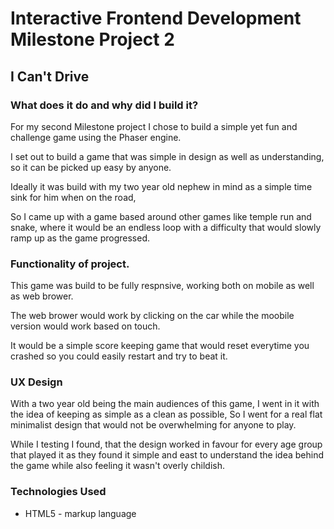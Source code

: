 # Interactive Frontend Development Milestone Project 2

## I Can't Drive 

### What does it do and why did I build it?

For my second Milestone project I chose to build a simple yet fun and challenge game using the Phaser engine.

I set out to build a game that was simple in design as well as understanding, so it can be picked up easy by anyone.

Ideally it was build with my two year old nephew in mind as a simple time sink for him when on the road,

So I came up with a game based around other games like temple run and snake, where it would be an endless loop with a difficulty that
would slowly ramp up as the game progressed.

### Functionality of project.

This game was build to be fully respnsive, working both on mobile as well as web brower.

The web brower would work by clicking on the car while the moobile version would work based on touch.

It would be a simple score keeping game that would reset everytime you crashed so you could easily restart and try to beat it.




### UX Design

With a two year old being the main audiences of this game, I went in it with the idea of keeping as simple as a clean as possible,
So I went for a real flat minimalist design that would not be overwhelming for anyone to play.

While I testing I found, that the design worked in favour for every age group that played it as they found it simple and east to understand the idea 
behind the game while also feeling it wasn't overly childish.

### Technologies Used

- HTML5 - markup language

